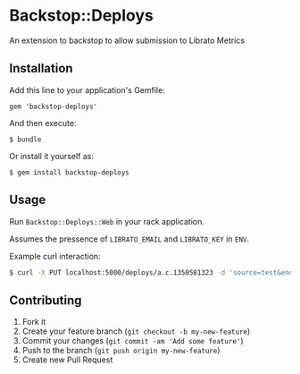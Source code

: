 # Backstop::Deploys

An extension to backstop to allow submission to Librato Metrics

## Installation

Add this line to your application's Gemfile:

    gem 'backstop-deploys'

And then execute:

    $ bundle

Or install it yourself as:

    $ gem install backstop-deploys

## Usage

Run `Backstop::Deploys::Web` in your rack application.

Assumes the pressence of `LIBRATO_EMAIL` and `LIBRATO_KEY` in `ENV`.

Example curl interaction:

```bash
$ curl -X PUT localhost:5000/deploys/a.c.1350581323 -d 'source=test&end_time=1350581423'
```

## Contributing

1. Fork it
2. Create your feature branch (`git checkout -b my-new-feature`)
3. Commit your changes (`git commit -am 'Add some feature'`)
4. Push to the branch (`git push origin my-new-feature`)
5. Create new Pull Request
